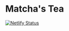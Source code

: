 # Matcha's Tea
[![Netlify Status](https://api.netlify.com/api/v1/badges/c9eedb4e-10f1-4e37-b606-c469fdb6eb7a/deploy-status)](https://app.netlify.com/sites/mtachas-tea/deploys)
